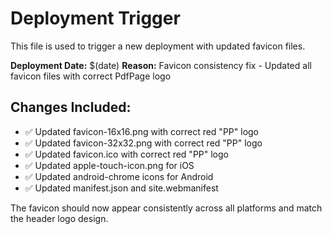 # Deployment Trigger

This file is used to trigger a new deployment with updated favicon files.

**Deployment Date:** $(date)
**Reason:** Favicon consistency fix - Updated all favicon files with correct PdfPage logo

## Changes Included:
- ✅ Updated favicon-16x16.png with correct red "PP" logo
- ✅ Updated favicon-32x32.png with correct red "PP" logo  
- ✅ Updated favicon.ico with correct red "PP" logo
- ✅ Updated apple-touch-icon.png for iOS
- ✅ Updated android-chrome icons for Android
- ✅ Updated manifest.json and site.webmanifest

The favicon should now appear consistently across all platforms and match the header logo design.
